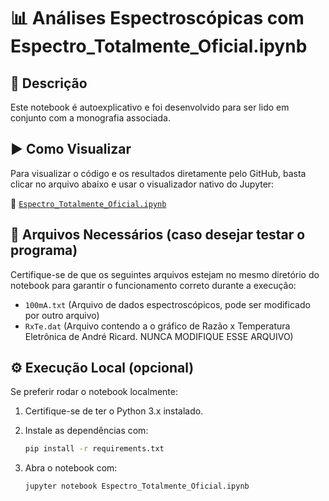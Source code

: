 # 📊 Análises Espectroscópicas com Espectro_Totalmente_Oficial.ipynb

## 📘 Descrição

Este notebook é autoexplicativo e foi desenvolvido para ser lido em conjunto com a monografia associada.

## ▶️ Como Visualizar

Para visualizar o código e os resultados diretamente pelo GitHub, basta clicar no arquivo abaixo e usar o visualizador nativo do Jupyter:

🔗 [`Espectro_Totalmente_Oficial.ipynb`](./Espectro_Totalmente_Oficial.ipynb)

## 📁 Arquivos Necessários (caso desejar testar o programa)

Certifique-se de que os seguintes arquivos estejam no mesmo diretório do notebook para garantir o funcionamento correto durante a execução:

- `100mA.txt` (Arquivo de dados espectroscópicos, pode ser modificado por outro arquivo)
- `RxTe.dat` (Arquivo contendo a o gráfico de Razão x Temperatura Eletrônica de André Ricard. NUNCA MODIFIQUE ESSE ARQUIVO)

## ⚙️ Execução Local (opcional)

Se preferir rodar o notebook localmente:

1. Certifique-se de ter o Python 3.x instalado.
2. Instale as dependências com:

   ```bash
   pip install -r requirements.txt

3. Abra o notebook com:

    ```bash
    jupyter notebook Espectro_Totalmente_Oficial.ipynb
